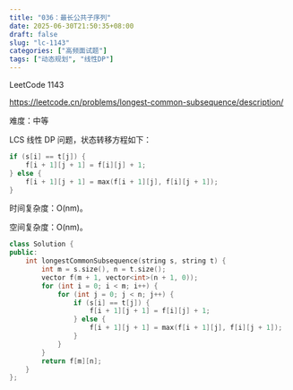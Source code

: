```yaml
---
title: "036：最长公共子序列"
date: 2025-06-30T21:50:35+08:00
draft: false
slug: "lc-1143"
categories: ["高频面试题"]
tags: ["动态规划", "线性DP"]
---
```


LeetCode 1143

https://leetcode.cn/problems/longest-common-subsequence/description/

难度：中等

LCS 线性 DP 问题，状态转移方程如下：

```cpp
if (s[i] == t[j]) {
    f[i + 1][j + 1] = f[i][j] + 1;
} else {
    f[i + 1][j + 1] = max(f[i + 1][j], f[i][j + 1]);
}
```

时间复杂度：O(nm)。

空间复杂度：O(nm)。

<!--more-->

```cpp
class Solution {
public:
    int longestCommonSubsequence(string s, string t) {
        int m = s.size(), n = t.size();
        vector f(m + 1, vector<int>(n + 1, 0));
        for (int i = 0; i < m; i++) {
            for (int j = 0; j < n; j++) {
                if (s[i] == t[j]) {
                    f[i + 1][j + 1] = f[i][j] + 1;
                } else {
                    f[i + 1][j + 1] = max(f[i + 1][j], f[i][j + 1]);
                }
            }
        }
        return f[m][n];
    }
};
```
